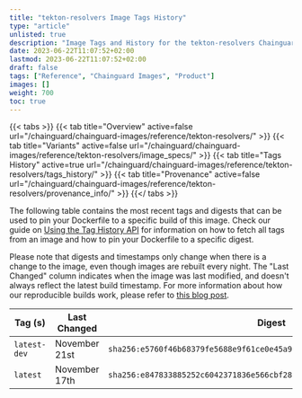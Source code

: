 ```yaml
---
title: "tekton-resolvers Image Tags History"
type: "article"
unlisted: true
description: "Image Tags and History for the tekton-resolvers Chainguard Image"
date: 2023-06-22T11:07:52+02:00
lastmod: 2023-06-22T11:07:52+02:00
draft: false
tags: ["Reference", "Chainguard Images", "Product"]
images: []
weight: 700
toc: true
---
```


{{< tabs >}}
{{< tab title="Overview" active=false url="/chainguard/chainguard-images/reference/tekton-resolvers/" >}}
{{< tab title="Variants" active=false url="/chainguard/chainguard-images/reference/tekton-resolvers/image_specs/" >}}
{{< tab title="Tags History" active=true url="/chainguard/chainguard-images/reference/tekton-resolvers/tags_history/" >}}
{{< tab title="Provenance" active=false url="/chainguard/chainguard-images/reference/tekton-resolvers/provenance_info/" >}}
{{</ tabs >}}

The following table contains the most recent tags and digests that can be used to pin your Dockerfile to a specific build of this image. Check our guide on [Using the Tag History API](/chainguard/chainguard-images/using-the-tag-history-api/) for information on how to fetch all tags from an image and how to pin your Dockerfile to a specific digest.

Please note that digests and timestamps only change when there is a change to the image, even though images are rebuilt every night. The "Last Changed" column indicates when the image was last modified, and doesn't always reflect the latest build timestamp. For more information about how our reproducible builds work, please refer to [this blog post](https://www.chainguard.dev/unchained/reproducing-chainguards-reproducible-image-builds).

| Tag (s)       | Last Changed  | Digest                                                                    |
|---------------|---------------|---------------------------------------------------------------------------|
|  `latest-dev` | November 21st | `sha256:e5760f46b68379fe5688e9f61ce0e45a90af4db7a6d0681ac929be6cbb51b727` |
|  `latest`     | November 17th | `sha256:e847833885252c6042371836e566cbf2880574ca2a107b7e9f18b18d08452e2c` |

